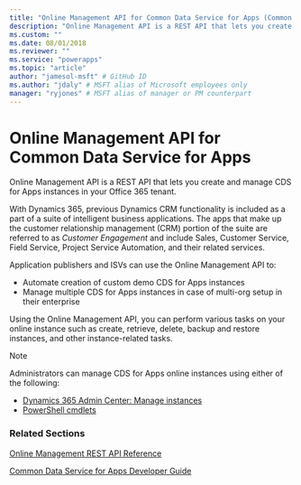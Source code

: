 ```yaml
---
title: "Online Management API for Common Data Service for Apps (Common Data Service for Apps) | Microsoft Docs" # Intent and product brand in a unique string of 43-59 chars including spaces
description: "Online Management API is a REST API that lets you create and manage Common Data Service for Apps instances in your Office 365 tenant. " # 115-145 characters including spaces. This abstract displays in the search result.
ms.custom: ""
ms.date: 08/01/2018
ms.reviewer: ""
ms.service: "powerapps"
ms.topic: "article"
author: "jamesol-msft" # GitHub ID
ms.author: "jdaly" # MSFT alias of Microsoft employees only
manager: "ryjones" # MSFT alias of manager or PM counterpart
---
```

# Online Management API for Common Data Service for Apps

<!-- https://docs.microsoft.com/en-us/dynamics365/customer-engagement/developer/online-management-api -->

Online Management API is a REST API that lets you create and manage CDS for Apps instances in your Office 365 tenant. 

With Dynamics 365, previous Dynamics CRM functionality is included as a part of a suite of intelligent business applications. The apps that make up the customer relationship management (CRM) portion of the suite are referred to as *Customer Engagement* and include Sales, Customer Service, Field Service, Project Service Automation, and their related services.

Application publishers and ISVs can use the Online Management API to:
-  Automate creation of custom demo CDS for Apps instances
-  Manage multiple CDS for Apps instances in case of multi-org setup in their enterprise 

Using the Online Management API, you can perform various tasks on your online instance such as create, retrieve, delete, backup and restore instances, and other instance-related tasks. 

>[!NOTE]
>Administrators can manage CDS for Apps online instances using either of the following:
>- [Dynamics 365 Admin Center: Manage instances](/dynamics365/customer-engagement/admin/manage-online-instances)
>- [PowerShell cmdlets](/powershell/dynamics365/customer-engagement/overview#get-started-using-the-microsoftxrmonlinemanagementapi-module) 
  
### Related Sections  
[Online Management REST API Reference](/rest/api/admin.services.crm.dynamics.com)

[Common Data Service for Apps Developer Guide](../overview.md)
